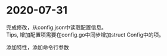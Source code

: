 # 2020-07-31
完成修改，从config.json中读取配置信息。  
Tips, 增加配置项需要在config.go中同步增加struct Config中的项。  

添加特性，添加命令行参数
